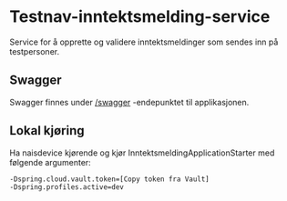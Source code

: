 # Testnav-inntektsmelding-service

Service for å opprette og validere inntektsmeldinger som sendes inn på testpersoner.

## Swagger

Swagger finnes under [/swagger](https://testnav-inntektsmelding-service.dev.intern.nav.no/swagger) -endepunktet til
applikasjonen.

## Lokal kjøring

Ha naisdevice kjørende og kjør InntektsmeldingApplicationStarter med følgende argumenter:

```
-Dspring.cloud.vault.token=[Copy token fra Vault]
-Dspring.profiles.active=dev
```
